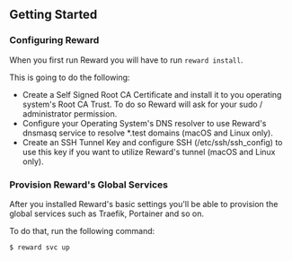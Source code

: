 ## Getting Started

### Configuring Reward

When you first run Reward you will have to run `reward install`.

This is going to do the following:
* Create a Self Signed Root CA Certificate and install it to you operating system's Root CA Trust. 
  To do so Reward will ask for your sudo / administrator permission.
* Configure your Operating System's DNS resolver to use Reward's dnsmasq service
  to resolve *.test domains (macOS and Linux only).
* Create an SSH Tunnel Key and configure SSH (/etc/ssh/ssh_config) to use this key if you want to
  utilize Reward's tunnel (macOS and Linux only).

### Provision Reward's Global Services

After you installed Reward's basic settings you'll be able to provision the global services 
such as Traefik, Portainer and so on. 

To do that, run the following command:

``` shell
$ reward svc up
```